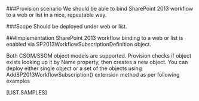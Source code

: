 <properties
	pageTitle="SP2013WorkflowSubscriptionDefinition"
    pageName="SP2013WorkflowSubscriptionDefinition"
        parentPageId="spmeta2/definitions/sharepoint-foundation"
/>

###Provision scenario
We should be able to bind SharePoint 2013 workflow to a web or list in a nice, repeatable way.

###Scope
Should be deployed under web or list.

###Implementation
SharePoint 2013 workflow binding to a web or list is enabled via SP2013WorkflowSubscriptionDefinition object.

Both CSOM/SSOM object models are supported. 
Provision checks if object exists looking up it by Name property, then creates a new object. 
You can deploy either single object or a set of the objects using AddSP2013WorkflowSubscription() extension method as per following examples

[LIST.SAMPLES]